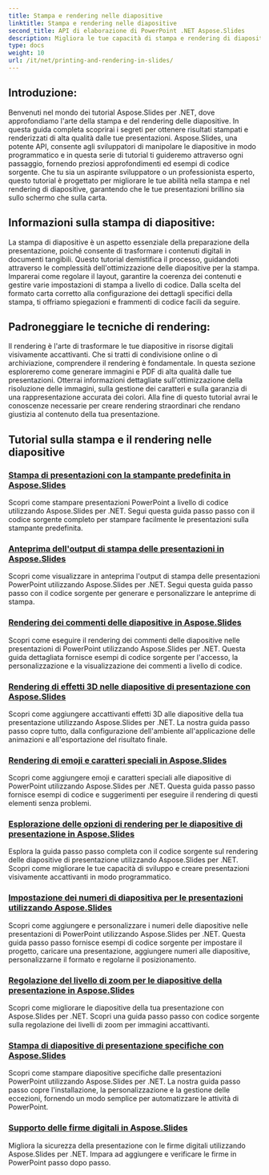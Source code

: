 ```yaml
---
title: Stampa e rendering nelle diapositive
linktitle: Stampa e rendering nelle diapositive
second_title: API di elaborazione di PowerPoint .NET Aspose.Slides
description: Migliora le tue capacità di stampa e rendering di diapositive con i tutorial Aspose.Slides per .NET. Impara le tecniche passo passo per ottenere risultati di alta qualità. Immergiti subito nella manipolazione delle diapositive!
type: docs
weight: 10
url: /it/net/printing-and-rendering-in-slides/
---
```


## Introduzione:

Benvenuti nel mondo dei tutorial Aspose.Slides per .NET, dove approfondiamo l'arte della stampa e del rendering delle diapositive. In questa guida completa scoprirai i segreti per ottenere risultati stampati e renderizzati di alta qualità dalle tue presentazioni. Aspose.Slides, una potente API, consente agli sviluppatori di manipolare le diapositive in modo programmatico e in questa serie di tutorial ti guideremo attraverso ogni passaggio, fornendo preziosi approfondimenti ed esempi di codice sorgente. Che tu sia un aspirante sviluppatore o un professionista esperto, questo tutorial è progettato per migliorare le tue abilità nella stampa e nel rendering di diapositive, garantendo che le tue presentazioni brillino sia sullo schermo che sulla carta.

## Informazioni sulla stampa di diapositive:

La stampa di diapositive è un aspetto essenziale della preparazione della presentazione, poiché consente di trasformare i contenuti digitali in documenti tangibili. Questo tutorial demistifica il processo, guidandoti attraverso le complessità dell'ottimizzazione delle diapositive per la stampa. Imparerai come regolare il layout, garantire la coerenza dei contenuti e gestire varie impostazioni di stampa a livello di codice. Dalla scelta del formato carta corretto alla configurazione dei dettagli specifici della stampa, ti offriamo spiegazioni e frammenti di codice facili da seguire.

## Padroneggiare le tecniche di rendering:

Il rendering è l'arte di trasformare le tue diapositive in risorse digitali visivamente accattivanti. Che si tratti di condivisione online o di archiviazione, comprendere il rendering è fondamentale. In questa sezione esploreremo come generare immagini e PDF di alta qualità dalle tue presentazioni. Otterrai informazioni dettagliate sull'ottimizzazione della risoluzione delle immagini, sulla gestione dei caratteri e sulla garanzia di una rappresentazione accurata dei colori. Alla fine di questo tutorial avrai le conoscenze necessarie per creare rendering straordinari che rendano giustizia al contenuto della tua presentazione.

## Tutorial sulla stampa e il rendering nelle diapositive
### [Stampa di presentazioni con la stampante predefinita in Aspose.Slides](./printing-with-default-printer/)
Scopri come stampare presentazioni PowerPoint a livello di codice utilizzando Aspose.Slides per .NET. Segui questa guida passo passo con il codice sorgente completo per stampare facilmente le presentazioni sulla stampante predefinita.
### [Anteprima dell'output di stampa delle presentazioni in Aspose.Slides](./presentation-print-preview/)
Scopri come visualizzare in anteprima l'output di stampa delle presentazioni PowerPoint utilizzando Aspose.Slides per .NET. Segui questa guida passo passo con il codice sorgente per generare e personalizzare le anteprime di stampa.
### [Rendering dei commenti delle diapositive in Aspose.Slides](./rendering-slide-comments/)
Scopri come eseguire il rendering dei commenti delle diapositive nelle presentazioni di PowerPoint utilizzando Aspose.Slides per .NET. Questa guida dettagliata fornisce esempi di codice sorgente per l'accesso, la personalizzazione e la visualizzazione dei commenti a livello di codice.
### [Rendering di effetti 3D nelle diapositive di presentazione con Aspose.Slides](./rendering-3d-effects/)
Scopri come aggiungere accattivanti effetti 3D alle diapositive della tua presentazione utilizzando Aspose.Slides per .NET. La nostra guida passo passo copre tutto, dalla configurazione dell'ambiente all'applicazione delle animazioni e all'esportazione del risultato finale.
### [Rendering di emoji e caratteri speciali in Aspose.Slides](./rendering-emoji-special-characters/)
Scopri come aggiungere emoji e caratteri speciali alle diapositive di PowerPoint utilizzando Aspose.Slides per .NET. Questa guida passo passo fornisce esempi di codice e suggerimenti per eseguire il rendering di questi elementi senza problemi.
### [Esplorazione delle opzioni di rendering per le diapositive di presentazione in Aspose.Slides](./presentation-render-options/)
Esplora la guida passo passo completa con il codice sorgente sul rendering delle diapositive di presentazione utilizzando Aspose.Slides per .NET. Scopri come migliorare le tue capacità di sviluppo e creare presentazioni visivamente accattivanti in modo programmatico.
### [Impostazione dei numeri di diapositiva per le presentazioni utilizzando Aspose.Slides](./setting-slide-numbers/)
Scopri come aggiungere e personalizzare i numeri delle diapositive nelle presentazioni di PowerPoint utilizzando Aspose.Slides per .NET. Questa guida passo passo fornisce esempi di codice sorgente per impostare il progetto, caricare una presentazione, aggiungere numeri alle diapositive, personalizzarne il formato e regolarne il posizionamento.
### [Regolazione del livello di zoom per le diapositive della presentazione in Aspose.Slides](./adjusting-zoom-level/)
Scopri come migliorare le diapositive della tua presentazione con Aspose.Slides per .NET. Scopri una guida passo passo con codice sorgente sulla regolazione dei livelli di zoom per immagini accattivanti.
### [Stampa di diapositive di presentazione specifiche con Aspose.Slides](./printing-specific-slides/)
Scopri come stampare diapositive specifiche dalle presentazioni PowerPoint utilizzando Aspose.Slides per .NET. La nostra guida passo passo copre l'installazione, la personalizzazione e la gestione delle eccezioni, fornendo un modo semplice per automatizzare le attività di PowerPoint.
### [Supporto delle firme digitali in Aspose.Slides](./digital-signature-support/)
Migliora la sicurezza della presentazione con le firme digitali utilizzando Aspose.Slides per .NET. Impara ad aggiungere e verificare le firme in PowerPoint passo dopo passo.